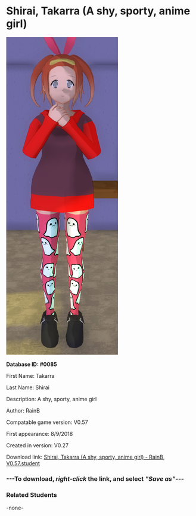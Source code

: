 # Shirai, Takarra (A shy, sporty, anime girl)

<img src="../../Files/Images/Shirai, Takarra (A shy, sporty, anime girl).png" title="Shirai, Takarra (A shy, sporty, anime girl) - RainB, V0.57">

**Database ID: #0085**

First Name: Takarra

Last Name: Shirai

Description: A shy, sporty, anime girl

Author: RainB

Compatable game version: V0.57

First appearance: 8/9/2018

Created in version: V0.27

Download link: <a href="https://raw.githubusercontent.com/Arbiter1223/Daigaku-Gurashi-Custom-Students/master/Files/Student%20Files/Shirai%2C%20Takarra%20(A%20shy%2C%20sporty%2C%20anime%20girl)%20-%20RainB%2C%20V0.57.student">Shirai, Takarra (A shy, sporty, anime girl) - RainB, V0.57.student</a>

### ---**To download, _right-click_ the link, and select _"Save as"_**---

### Related Students

-none-
